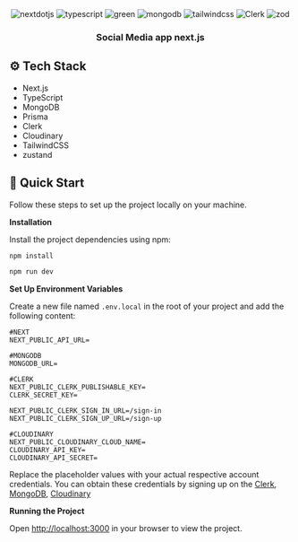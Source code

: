 <div align="left">


  <div align="center">
    <img src="https://img.shields.io/badge/-Next_JS-black?style=for-the-badge&logoColor=white&logo=nextdotjs&color=000000" alt="nextdotjs" />
    <img src="https://img.shields.io/badge/-TypeScript-black?style=for-the-badge&logoColor=white&logo=typescript&color=3178C6" alt="typescript" />
    <img src="https://img.shields.io/badge/-Prisma-black?style=for-the-badge&logoColor=white&logo=prisma&color=gray" alt="green" />
    <img src="https://img.shields.io/badge/-MongoDB-black?style=for-the-badge&logoColor=white&logo=mongodb&color=47A248" alt="mongodb" />
    <img src="https://img.shields.io/badge/-Tailwind_CSS-black?style=for-the-badge&logoColor=white&logo=tailwindcss&color=06B6D4" alt="tailwindcss" />
    <img src="https://img.shields.io/badge/-Tailwind_CSS-black?style=for-the-badge&logoColor=white&logo=clerk&color=blue" alt="Clerk" />
    <img src="https://img.shields.io/badge/-Tailwind_CSS-black?style=for-the-badge&logoColor=white&logo=zod&color=orange" alt="zod" />
  </div>

  <h3 align="center">Social Media app next.js </h3>

</div>


## <a name="tech-stack">⚙️ Tech Stack</a>

- Next.js
- TypeScript
- MongoDB
- Prisma
- Clerk
- Cloudinary
- TailwindCSS
- zustand


## <a name="quick-start">🤸 Quick Start</a>

Follow these steps to set up the project locally on your machine.

**Installation**

Install the project dependencies using npm:
```bash
npm install
```

```bash
npm run dev
```

**Set Up Environment Variables**

Create a new file named `.env.local` in the root of your project and add the following content:

```env
#NEXT
NEXT_PUBLIC_API_URL=

#MONGODB
MONGODB_URL=

#CLERK
NEXT_PUBLIC_CLERK_PUBLISHABLE_KEY=
CLERK_SECRET_KEY=

NEXT_PUBLIC_CLERK_SIGN_IN_URL=/sign-in
NEXT_PUBLIC_CLERK_SIGN_UP_URL=/sign-up

#CLOUDINARY
NEXT_PUBLIC_CLOUDINARY_CLOUD_NAME=
CLOUDINARY_API_KEY=
CLOUDINARY_API_SECRET=

```

Replace the placeholder values with your actual respective account credentials. You can obtain these credentials by signing up on the [Clerk](https://clerk.com/), [MongoDB](https://www.mongodb.com/), [Cloudinary](https://cloudinary.com/)

**Running the Project**

Open [http://localhost:3000](http://localhost:3000) in your browser to view the project.
